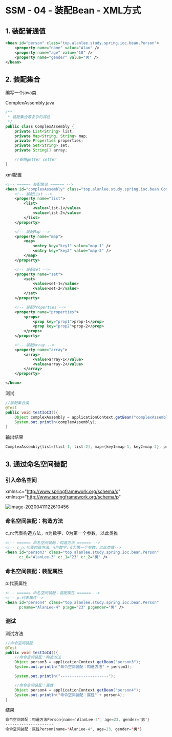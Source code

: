 # SSM - 04 - 装配Bean - XML方式



## 1. 装配普通值

```xml
<bean id="person" class="top.alanlee.study.spring.ioc.bean.Person">
    <property name="name" value="Alan" />
    <property name="age" value="18" />
    <property name="gender" value="男" />
</bean>
```



## 2. 装配集合

编写一个java类

ComplexAssembly.java

```java
/**
 * 装配集合等复杂的属性
 */
public class ComplexAssembly {
    private List<String> list;
    private Map<String, String> map;
    private Properties properties;
    private Set<String> set;
    private String[] array;

	//省略getter setter
}
```



xml配置

```xml
<!-- ====== 装配集合 ====== -->
<bean id="complexAssembly" class="top.alanlee.study.spring.ioc.bean.ComplexAssembly">
    <!-- 装配List -->
    <property name="list">
        <list>
            <value>list-1</value>
            <value>list-2</value>
        </list>
    </property>

    <!-- 装配Map -->
    <property name="map">
        <map>
            <entry key="key1" value="map-1" />
            <entry key="key2" value="map-2" />
        </map>
    </property>

    <!-- 装配Set -->
    <property name="set">
        <set>
            <value>set-1</value>
            <value>set-2</value>
        </set>
    </property>

    <!-- 装配Properties -->
    <property name="properties">
        <props>
            <prop key="prop1">prop-1</prop>
            <prop key="prop2">prop-2</prop>
        </props>
    </property>

    <!-- 装配Array -->
    <property name="array">
        <array>
            <value>array-1</value>
            <value>array-2</value>
        </array>
    </property>

</bean>

```



测试

```java
//装配集合类
@Test
public void testIoC3(){
    Object complexAssembly = applicationContext.getBean("complexAssembly");
    System.out.println(complexAssembly);
}
```



输出结果

```java
ComplexAssembly{list=[list-1, list-2], map={key1=map-1, key2=map-2}, properties={prop2=prop-2, prop1=prop-1}, set=[set-1, set-2], array=[array-1, array-2]}
```





## 3. 通过命名空间装配


### 引入命名空间
xmlns:c="http://www.springframework.org/schema/c"
xmlns:p="http://www.springframework.org/schema/p"

![image-20200411122610456](E:/%E6%88%91%E7%9A%84%E5%9D%9A%E6%9E%9C%E4%BA%91/OneDrive/%E5%AD%A6%E4%B9%A0/%E7%AC%94%E8%AE%B0/%E5%9B%BE%E7%89%87/note_images/image-20200411122610456.png)



### 命名空间装配：构造方法

c_n:代表构造方法，n为数字，0为第一个参数，以此类推

```xml
<!-- ====== 命名空间装配：构造方法 ====== -->
<!-- c_n:代表构造方法，n为数字，0为第一个参数，以此类推-->
<bean id="person3" class="top.alanlee.study.spring.ioc.bean.Person"
      c:_0="AlanLee-3" c:_1="23" c:_2="男" />
```





### 命名空间装配：装配属性

p:代表属性

```xml
<!-- ====== 命名空间装配：装配属性 ====== -->
<!-- p:代表属性-->
<bean id="person4" class="top.alanlee.study.spring.ioc.bean.Person"
      p:name="AlanLee-4" p:age="23" p:gender="男" />
```



### 测试

测试方法

```java
//命令空间装配
@Test
public void testIoC4(){
    //命令空间装配：构造方法
    Object person3 = applicationContext.getBean("person3");
    System.out.println("命令空间装配：构造方法" + person3);

    System.out.println("---------------------");

    //命令空间装配：属性
    Object person4 = applicationContext.getBean("person4");
    System.out.println("命令空间装配：属性" + person4);
}
```





结果

```java
命令空间装配：构造方法Person{name='AlanLee-3', age=23, gender='男'}
---------------------
命令空间装配：属性Person{name='AlanLee-4', age=23, gender='男'}
```

